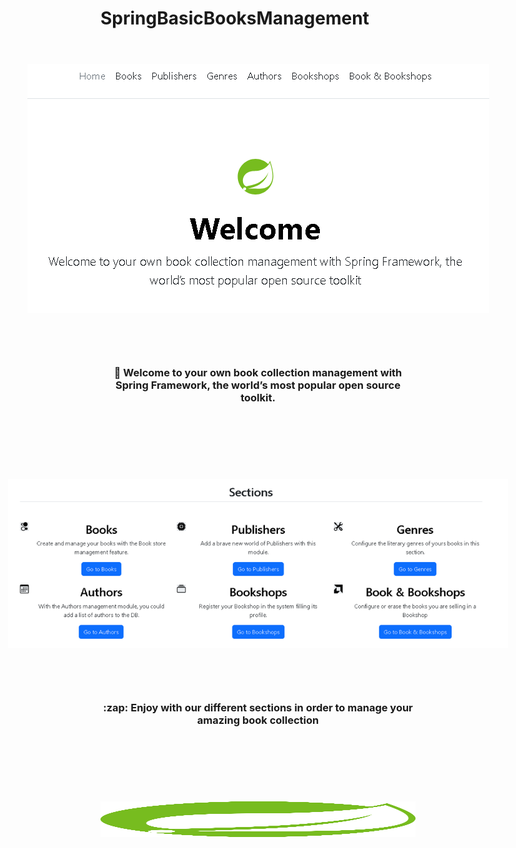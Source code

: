 # SpringBasicBooksManagement 
 

<div align="center" style="display: flex; flex-wrap: wrap; justify-content: center; align-items: center; gap: 1em; margin: 4em 0;">


<img src="./src/main/resources/static/images/Cover.png" style="width: 800px; max-width: 1024px; flex-grow: 1;" />

<br />
<br />

<h3>👋 Welcome to your own book collection management with Spring Framework, the world’s most popular open source toolkit.</h3>

<br />
<br />

</div>	


<div align="center" style="display: flex; flex-wrap: wrap; justify-content: center; align-items: center; gap: 1em; margin: 4em 0;">


<img src="./src/main/resources/static/images/Sections.png" style="width: 800px; max-width: 1024px; flex-grow: 1;" />

<br />
<br />

<h3> :zap: Enjoy with our different sections in order to manage your amazing book collection</h3>

<br />
<br />

</div>	


<div align="center" style="display: flex; flex-wrap: wrap; justify-content: center; align-items: center; gap: 1em; margin: 4em 0;">

<img class="d-block mx-auto mb-4" src="./src/main/resources/static/images/spring-3-logo-svg-vector.svg" alt="Logo de Spring" width="72" height="57" style="flex-grow:1;">

</div>
